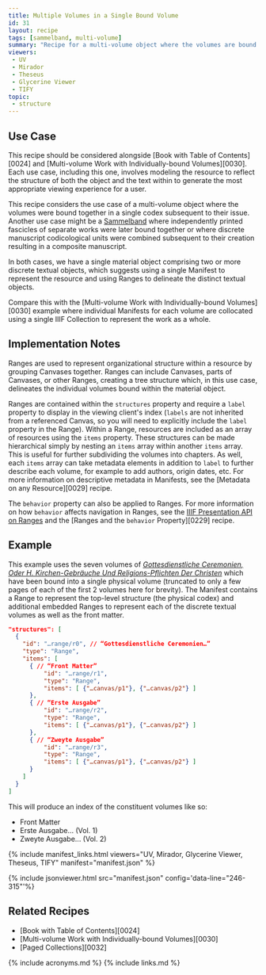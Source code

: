 ```yaml
---
title: Multiple Volumes in a Single Bound Volume
id: 31
layout: recipe
tags: [sammelband, multi-volume]
summary: "Recipe for a multi-volume object where the volumes are bound together in a single codex."
viewers:
 - UV
 - Mirador
 - Theseus
 - Glycerine Viewer
 - TIFY
topic:
 - structure
---
```


## Use Case

This recipe should be considered alongside [Book with Table of Contents][0024] and [Multi-volume Work with Individually-bound Volumes][0030]. Each use case, including this one, involves modeling the resource to reflect the structure of both the object and the text within to generate the most appropriate viewing experience for a user.

This recipe considers the use case of a multi-volume object where the volumes were bound together in a single codex subsequent to their issue. Another use case might be a [Sammelband](https://folgerpedia.folger.edu/Sammelbands) where independently printed fascicles of separate works were later bound together or where discrete manuscript codicological units were combined subsequent to their creation resulting in a composite manuscript.

In both cases, we have a single material object comprising two or more discrete textual objects, which suggests using a single Manifest to represent the resource and using Ranges to delineate the distinct textual objects.

Compare this with the [Multi-volume Work with Individually-bound Volumes][0030] example where individual Manifests for each volume are collocated using a single IIIF Collection to represent the work as a whole.

## Implementation Notes

Ranges are used to represent organizational structure within a resource by grouping Canvases together. Ranges can include Canvases, parts of Canvases, or other Ranges, creating a tree structure which, in this use case, delineates the individual volumes bound within the material object.

Ranges are contained within the `structures` property and require a `label` property to display in the viewing client's index (`labels` are not inherited from a referenced Canvas, so you will need to explicitly include the `label` property in the Range). Within a Range, resources are included as an array of resources using the `items` property. These structures can be made hierarchical simply by nesting an `items` array within another `items` array. This is useful for further subdividing the volumes into chapters. As well, each `items` array can take metadata elements in addition to `label` to further describe each volume, for example to add authors, origin dates, etc. For more information on descriptive metadata in Manifests, see the [Metadata on any Resource][0029] recipe.

The `behavior` property can also be applied to Ranges. For more information on how `behavior` affects navigation in Ranges, see the [IIIF Presentation API on Ranges](https://iiif.io/api/presentation/3.0/#54-range) and the [Ranges and the `behavior` Property][0229] recipe.

## Example

This example uses the seven volumes of [*Gottesdienstliche Ceremonien, Oder H. Kirchen-Gebräuche Und Religions-Pflichten Der Christen*](https://digital.library.ucla.edu/catalog/ark:/21198/zz001hd85r) which have been bound into a single physical volume (truncated to only a few pages of each of the first 2 volumes here for brevity). The Manifest contains a Range to represent the top-level structure (the physical codex) and additional embedded Ranges to represent each of the discrete textual volumes as well as the front matter.

```json
"structures": [
  {
    "id": "…range/r0", // “Gottesdienstliche Ceremonien…”
    "type": "Range",
    "items": [
      { // “Front Matter”
          "id": "…range/r1",
          "type": "Range",
          "items": [ {"…canvas/p1"}, {"…canvas/p2"} ]
      },
      { // “Erste Ausgabe”
          "id": "…range/r2",
          "type": "Range",
          "items": [ {"…canvas/p1"}, {"…canvas/p2"} ]
      },
      { // “Zweyte Ausgabe”
          "id": "…range/r3",
          "type": "Range",
          "items": [ {"…canvas/p1"}, {"…canvas/p2"} ]
      }
    ]
  }
]

```

This will produce an index of the constituent volumes like so:

* Front Matter
* Erste Ausgabe... (Vol. 1)
* Zweyte Ausgabe... (Vol. 2)

{% include manifest_links.html viewers="UV, Mirador, Glycerine Viewer, Theseus, TIFY" manifest="manifest.json" %}

{% include jsonviewer.html src="manifest.json" config='data-line="246-315"'%}

## Related Recipes

* [Book with Table of Contents][0024]
* [Multi-volume Work with Individually-bound Volumes][0030]
* [Paged Collections][0032]

{% include acronyms.md %}
{% include links.md %}
